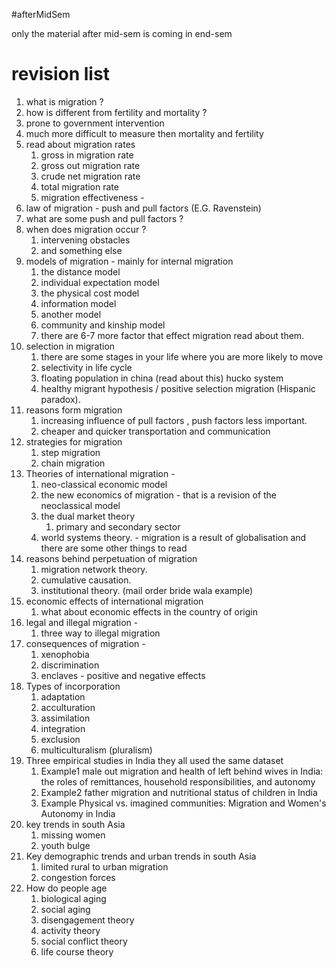 #afterMidSem

only the material after mid-sem is coming in end-sem
# revision list 

1. what is migration ?
2. how is different from fertility and mortality ?
3. prone to government intervention
4. much more difficult to measure then mortality and fertility 
5. read about migration rates
	1. gross in migration rate
	2. gross out migration rate
	3. crude net migration rate 
	4. total migration rate 
	5. migration effectiveness - 
6. law of migration - push and pull factors (E.G. Ravenstein)
7. what are some push and pull factors ?
8. when does migration occur ?
	1. intervening obstacles
	2. and something else
9. models of migration - mainly for internal migration 
	1. the distance model 
	2. individual expectation model
	3. the physical cost model
	4. information model
	5. another model
	6. community and kinship model
	7. there are 6-7 more factor that effect migration read about them.
10. selection in migration 
	1. there are some stages in your life where you are more likely to move
	2. selectivity in life cycle 
	3. floating population in china (read about this) hucko system
	4. healthy migrant hypothesis / positive selection migration (Hispanic paradox).
11. reasons form migration 
	1. increasing influence of pull factors , push factors less important. 
	2. cheaper and quicker transportation and communication 
12. strategies for migration 
	1. step migration 
	2. chain migration 
13. Theories of international migration -
	1. neo-classical economic model
	2. the new economics of migration - that is a revision of the neoclassical model
	3. the dual market theory 
		1. primary and secondary sector
	4. world systems theory. - migration is a result of globalisation and there are some other things to read
14. reasons behind perpetuation of migration 
	1. migration network theory. 
	2. cumulative causation. 
	3. institutional theory. (mail order bride wala example)
15. economic effects of international migration
	1. what about economic effects in the country of origin 
16. legal and illegal migration -
	1. three way to illegal migration 
17. consequences of migration -
	1. xenophobia
	2. discrimination 
	3. enclaves - positive and negative effects 
18. Types of incorporation
	1. adaptation 
	2. acculturation 
	3. assimilation
	4. integration 
	5. exclusion 
	6. multiculturalism (pluralism) 
19. Three empirical studies in India they all used the same dataset 
	1. Example1 male out migration and health of left behind wives in India: the roles of remittances, household responsibilities, and autonomy
	2. Example2 father migration and nutritional status of children in India
	3. Example Physical vs. imagined communities: Migration and Women's Autonomy in India
20. key trends in south Asia
	1. missing women
	2. youth bulge
21. Key demographic trends and urban trends in south Asia
	1. limited rural to urban migration 
	2. congestion forces
22. How do people age
	1. biological aging 
	2. social aging 
	3. disengagement theory
	4. activity theory
	5. social conflict theory
	6. life course theory
